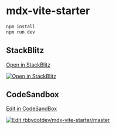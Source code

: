 # mdx-vite-starter

```bash
npm install
npm run dev
```

## StackBlitz

[Open in StackBlitz](https://stackblitz.com/github/rbbydotdev/mdx-vite-starter)

[![Open in StackBlitz](https://developer.stackblitz.com/img/open_in_stackblitz.svg)](https://stackblitz.com/github/rbbydotdev/mdx-vite-starter?file=src/App.tsx)

## CodeSandbox


[Edit in CodeSandBox](https://codesandbox.io/p/github/rbbydotdev/mdx-vite-starter/master?file=%2Fsrc%2FApp.tsx)


[![Edit rbbydotdev/mdx-vite-starter/master](https://codesandbox.io/static/img/play-codesandbox.svg)](https://codesandbox.io/p/github/rbbydotdev/mdx-vite-starter/master?file=%2Fsrc%2FApp.tsx)
